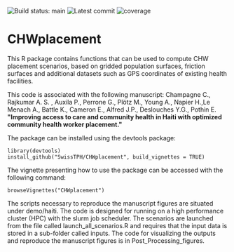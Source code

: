 ![Build status: main](https://img.shields.io/github/workflow/status/SwissTPH/CHWplacement/R-CMD-check/main?style=flat-square)
![Latest commit](https://img.shields.io/github/last-commit/SwissTPH/CHWplacement/main?style=flat-square)
![coverage](https://img.shields.io/endpoint?url=https://gist.githubusercontent.com/clchampag/0ee1b8b341f3cca754974cab9bf9892b/raw/chw.json)


# CHWplacement

This R package contains functions that can be used to compute CHW placement scenarios, based on gridded population surfaces, friction surfaces and additional datasets such as GPS coordinates of existing health facilities.

This code is associated with the following manuscript:
Champagne C., Rajkumar A. S. , Auxila P., Perrone G., Plötz M., Young A., Napier H.,Le Menach A., Battle K., Cameron E., Alfred J.P., Deslouches Y.G., Pothin E. **"Improving access to care and community health in Haiti with optimized community health worker placement."**


The package can be installed using the devtools package:  

```{r}
library(devtools)  
install_github("SwissTPH/CHWplacement", build_vignettes = TRUE)  
```
The vignette presenting how to use the package can be accessed with the following command:
```{r}
browseVignettes("CHWplacement")
```

The scripts necessary to reproduce the manuscript figures are situated under demo/haiti.  The code is designed for running on a high performance cluster (HPC) with the slurm job scheduler. The scenarios are launched from the file called launch_all_scenarios.R and requires that the input data is stored in a sub-folder called inputs. The code for visualizing the outputs and reproduce the manuscript figures is in Post_Processing_figures.

